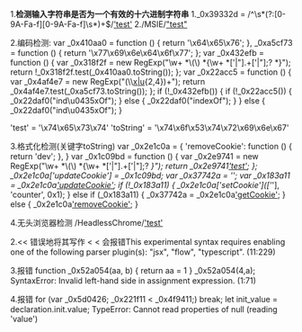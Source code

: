 1.**检测输入字符串是否为一个有效的十六进制字符串**
    1._0x39332d = /^\s*(?:[0-9A-Fa-f][0-9A-Fa-f]\s*)+$/['test'](_0x2abee0)
    2./MSIE/["test"](navigator['uA'])

2.编码检测:
    var _0x410aa0 = function () {
            return '\x64\x65\x76';
        },
        _0xa5cf73 = function () {
            return '\x77\x69\x6e\x64\x6f\x77';
        };
    var _0x432efb = function () {
        var _0x318f2f = new RegExp("\\w+ *\\(\\) *{\\w+ *['|\"].+['|\"];? *}");
        return !_0x318f2f.test(_0x410aa0.toString());
    };
    var _0x22acc5 = function () {
        var _0x4af4e7 = new RegExp("(\\\\[x|u](\\w){2,4})+");
        return _0x4af4e7.test(_0xa5cf73.toString());
    };
    if (!_0x432efb()) {
        if (!_0x22acc5()) {
            _0x22daf0("ind\u0435xOf");
        } else {
            _0x22daf0("indexOf");
        }
    } else {
        _0x22daf0("ind\u0435xOf");
    }

'test' = '\x74\x65\x73\x74' 
'toString' = '\x74\x6f\x53\x74\x72\x69\x6e\x67'

3.格式化检测(关键字toString)
var _0x2e1c0a = {
    'removeCookie': function () {
        return 'dev';
    },
}
var _0x1c09bd = function () {
    var _0x2e9741 = new RegExp("\\w+ *\\(\\) *{\\w+ *['|\"].+['|\"];? *}");
    return _0x2e9741['test'](_0x2e1c0a['removeCookie']['toString']());
};
_0x2e1c0a['updateCookie'] = _0x1c09bd;
    var _0x37742a = '';
    var _0x183a11 = _0x2e1c0a['updateCookie']();
    if (!_0x183a11) {
        _0x2e1c0a['setCookie'](['*'], 'counter', 0x1);
    } else if (_0x183a11) {
        _0x37742a = _0x2e1c0a['getCookie'](null, 'counter');
    } else {
        _0x2e1c0a['removeCookie']();
    }

4.无头浏览器检测
/HeadlessChrome/['test'](navigator['userAgent']) 




2.<< 错误地将其写作 < < 
会报错This experimental syntax requires enabling one of the following parser plugin(s): "jsx", "flow", "typescript". (11:229)

3.报错
function _0x52a054(aa, b) { return aa = 1 }
    _0x52a054(4,a);
SyntaxError: Invalid left-hand side in assignment expression. (1:71)

4.报错
    for (var _0x5d0426; _0x221f11 < _0x4f9411;)
        break;
let init_value = declaration.init.value;
TypeError: Cannot read properties of null (reading 'value')

